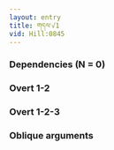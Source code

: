 ```yaml
---
layout: entry
title: གདལ་√1
vid: Hill:0845
---
```

### Dependencies (N = 0)


### Overt 1-2


### Overt 1-2-3


### Oblique arguments

